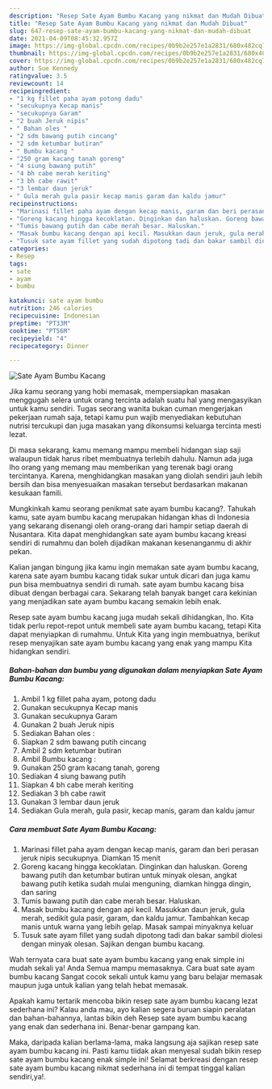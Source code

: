 ```yaml
---
description: "Resep Sate Ayam Bumbu Kacang yang nikmat dan Mudah Dibuat"
title: "Resep Sate Ayam Bumbu Kacang yang nikmat dan Mudah Dibuat"
slug: 647-resep-sate-ayam-bumbu-kacang-yang-nikmat-dan-mudah-dibuat
date: 2021-04-09T08:45:32.957Z
image: https://img-global.cpcdn.com/recipes/0b9b2e257e1a2831/680x482cq70/sate-ayam-bumbu-kacang-foto-resep-utama.jpg
thumbnail: https://img-global.cpcdn.com/recipes/0b9b2e257e1a2831/680x482cq70/sate-ayam-bumbu-kacang-foto-resep-utama.jpg
cover: https://img-global.cpcdn.com/recipes/0b9b2e257e1a2831/680x482cq70/sate-ayam-bumbu-kacang-foto-resep-utama.jpg
author: Sue Kennedy
ratingvalue: 3.5
reviewcount: 14
recipeingredient:
- "1 kg fillet paha ayam potong dadu"
- "secukupnya Kecap manis"
- "secukupnya Garam"
- "2 buah Jeruk nipis"
- " Bahan oles "
- "2 sdm bawang putih cincang"
- "2 sdm ketumbar butiran"
- " Bumbu kacang "
- "250 gram kacang tanah goreng"
- "4 siung bawang putih"
- "4 bh cabe merah keriting"
- "3 bh cabe rawit"
- "3 lembar daun jeruk"
- " Gula merah gula pasir kecap manis garam dan kaldu jamur"
recipeinstructions:
- "Marinasi fillet paha ayam dengan kecap manis, garam dan beri perasan jeruk nipis secukupnya. Diamkan 15 menit"
- "Goreng kacang hingga kecoklatan. Dinginkan dan haluskan. Goreng bawang putih dan ketumbar butiran untuk minyak olesan, angkat bawang putih ketika sudah mulai menguning, diamkan hingga dingin, dan saring"
- "Tumis bawang putih dan cabe merah besar. Haluskan."
- "Masak bumbu kacang dengan api kecil. Masukkan daun jeruk, gula merah, sedikit gula pasir, garam, dan kaldu jamur. Tambahkan kecap manis untuk warna yang lebih gelap. Masak sampai minyaknya keluar"
- "Tusuk sate ayam fillet yang sudah dipotong tadi dan bakar sambil diolesi dengan minyak olesan. Sajikan dengan bumbu kacang."
categories:
- Resep
tags:
- sate
- ayam
- bumbu

katakunci: sate ayam bumbu 
nutrition: 246 calories
recipecuisine: Indonesian
preptime: "PT33M"
cooktime: "PT56M"
recipeyield: "4"
recipecategory: Dinner

---
```



![Sate Ayam Bumbu Kacang](https://img-global.cpcdn.com/recipes/0b9b2e257e1a2831/680x482cq70/sate-ayam-bumbu-kacang-foto-resep-utama.jpg)

Jika kamu seorang yang hobi memasak, mempersiapkan masakan menggugah selera untuk orang tercinta adalah suatu hal yang mengasyikan untuk kamu sendiri. Tugas seorang  wanita bukan cuman mengerjakan pekerjaan rumah saja, tetapi kamu pun wajib menyediakan kebutuhan nutrisi tercukupi dan juga masakan yang dikonsumsi keluarga tercinta mesti lezat.

Di masa  sekarang, kamu memang mampu membeli hidangan siap saji walaupun tidak harus ribet membuatnya terlebih dahulu. Namun ada juga lho orang yang memang mau memberikan yang terenak bagi orang tercintanya. Karena, menghidangkan masakan yang diolah sendiri jauh lebih bersih dan bisa menyesuaikan masakan tersebut berdasarkan makanan kesukaan famili. 



Mungkinkah kamu seorang penikmat sate ayam bumbu kacang?. Tahukah kamu, sate ayam bumbu kacang merupakan hidangan khas di Indonesia yang sekarang disenangi oleh orang-orang dari hampir setiap daerah di Nusantara. Kita dapat menghidangkan sate ayam bumbu kacang kreasi sendiri di rumahmu dan boleh dijadikan makanan kesenanganmu di akhir pekan.

Kalian jangan bingung jika kamu ingin memakan sate ayam bumbu kacang, karena sate ayam bumbu kacang tidak sukar untuk dicari dan juga kamu pun bisa membuatnya sendiri di rumah. sate ayam bumbu kacang bisa dibuat dengan berbagai cara. Sekarang telah banyak banget cara kekinian yang menjadikan sate ayam bumbu kacang semakin lebih enak.

Resep sate ayam bumbu kacang juga mudah sekali dihidangkan, lho. Kita tidak perlu repot-repot untuk membeli sate ayam bumbu kacang, tetapi Kita dapat menyiapkan di rumahmu. Untuk Kita yang ingin membuatnya, berikut resep menyajikan sate ayam bumbu kacang yang enak yang mampu Kita hidangkan sendiri.

<!--inarticleads1-->

##### Bahan-bahan dan bumbu yang digunakan dalam menyiapkan Sate Ayam Bumbu Kacang:

1. Ambil 1 kg fillet paha ayam, potong dadu
1. Gunakan secukupnya Kecap manis
1. Gunakan secukupnya Garam
1. Gunakan 2 buah Jeruk nipis
1. Sediakan  Bahan oles :
1. Siapkan 2 sdm bawang putih cincang
1. Ambil 2 sdm ketumbar butiran
1. Ambil  Bumbu kacang :
1. Gunakan 250 gram kacang tanah, goreng
1. Sediakan 4 siung bawang putih
1. Siapkan 4 bh cabe merah keriting
1. Sediakan 3 bh cabe rawit
1. Gunakan 3 lembar daun jeruk
1. Sediakan  Gula merah, gula pasir, kecap manis, garam dan kaldu jamur




<!--inarticleads2-->

##### Cara membuat Sate Ayam Bumbu Kacang:

1. Marinasi fillet paha ayam dengan kecap manis, garam dan beri perasan jeruk nipis secukupnya. Diamkan 15 menit
1. Goreng kacang hingga kecoklatan. Dinginkan dan haluskan. Goreng bawang putih dan ketumbar butiran untuk minyak olesan, angkat bawang putih ketika sudah mulai menguning, diamkan hingga dingin, dan saring
1. Tumis bawang putih dan cabe merah besar. Haluskan.
1. Masak bumbu kacang dengan api kecil. Masukkan daun jeruk, gula merah, sedikit gula pasir, garam, dan kaldu jamur. Tambahkan kecap manis untuk warna yang lebih gelap. Masak sampai minyaknya keluar
1. Tusuk sate ayam fillet yang sudah dipotong tadi dan bakar sambil diolesi dengan minyak olesan. Sajikan dengan bumbu kacang.




Wah ternyata cara buat sate ayam bumbu kacang yang enak simple ini mudah sekali ya! Anda Semua mampu memasaknya. Cara buat sate ayam bumbu kacang Sangat cocok sekali untuk kamu yang baru belajar memasak maupun juga untuk kalian yang telah hebat memasak.

Apakah kamu tertarik mencoba bikin resep sate ayam bumbu kacang lezat sederhana ini? Kalau anda mau, ayo kalian segera buruan siapin peralatan dan bahan-bahannya, lantas bikin deh Resep sate ayam bumbu kacang yang enak dan sederhana ini. Benar-benar gampang kan. 

Maka, daripada kalian berlama-lama, maka langsung aja sajikan resep sate ayam bumbu kacang ini. Pasti kamu tiidak akan menyesal sudah bikin resep sate ayam bumbu kacang enak simple ini! Selamat berkreasi dengan resep sate ayam bumbu kacang nikmat sederhana ini di tempat tinggal kalian sendiri,ya!.

